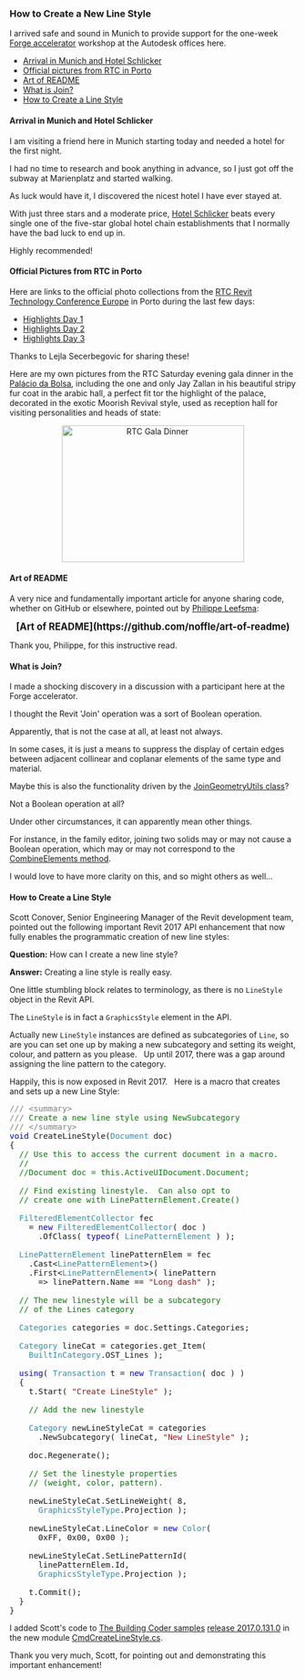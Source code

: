 <head>
<title>The Building Coder</title>
<meta http-equiv="Content-Type" content="text/html; charset=utf-8"/>
<link rel="stylesheet" type="text/css" href="3dwc.css"/>
<script src="https://cdn.rawgit.com/google/code-prettify/master/loader/run_prettify.js?autoload=true" defer="defer"></script>
</head>

<!---

Join in the Revit UI can mean several completely different things:

- Family editor, two solids -- CombineElements
- Family editor, two colinear beams of same material -- visual join only, remove edges
- Project editor, two colinear walls of same material -- creates a single wall?
- Project editor, two perpendicular walls of same material -- visual join only, remove edges
- what other joins are there?
- how are they represented and accessible in the API?


<code></code>

How to Create a New Line Style @AutodeskForge #RTCEUR @RTCEvents #revitapi @AutodeskRevit #aec #bim

I arrived safe and sound in Munich to provide support for the one-week Forge accelerator workshop at the Autodesk offices here
&ndash; Arrival in Munich and Hotel Schlicker
&ndash; Official pictures from RTC in Porto
&ndash; Art of README
&ndash; What is Join?
&ndash; How to Create a Line Style...

-->

### How to Create a New Line Style

I arrived safe and sound in Munich to provide support for the
one-week [Forge accelerator](http://autodeskcloudaccelerator.com) workshop
at the Autodesk offices here.

- [Arrival in Munich and Hotel Schlicker](#2)
- [Official pictures from RTC in Porto](#3)
- [Art of README](#4)
- [What is Join?](#5)
- [How to Create a Line Style](#6)


#### <a name="2"></a>Arrival in Munich and Hotel Schlicker

I am visiting a friend here in Munich starting today and needed a hotel for the first night.

I had no time to research and book anything in advance, so I just got off the subway at Marienplatz and started walking.

As luck would have it, I discovered the nicest hotel I have ever stayed at.

With just three stars and a moderate price,
[Hotel Schlicker](http://www.hotel-schlicker.de) beats
every single one of the five-star global hotel chain establishments that I normally have the bad luck to end up in.

Highly recommended!


#### <a name="3"></a>Official Pictures from RTC in Porto

Here are links to the official photo collections from 
the [RTC Revit Technology Conference Europe](http://www.rtcevents.com/rtc2016eur) in
Porto during the last few days:

- [Highlights Day 1](https://www.dropbox.com/sh/4ni6jamslxbc2yn/AACcdvHV_E4YogTswTF4nBPza?dl=0)
- [Highlights Day 2](https://www.dropbox.com/sh/7lqifbca203ttg1/AAB3IksT6rRdY3Ofs-xGe9sea?dl=0)
- [Highlights Day 3](https://www.dropbox.com/sh/m4rhkakiseh7pyz/AADZxZYhJcLWF41Utw7wb2AOa?dl=0)
 
Thanks to Lejla Secerbegovic for sharing these!

Here are my own pictures from the RTC Saturday evening gala dinner in the [Palácio da Bolsa](https://en.wikipedia.org/wiki/Pal%C3%A1cio_da_Bolsa), including the one and only Jay Zallan in his beautiful stripy fur coat in the arabic hall, a perfect fit tor the highlight of the palace, decorated in the exotic Moorish Revival style, used as reception hall for visiting personalities and heads of state:

<center>
<a data-flickr-embed="true"  href="https://www.flickr.com/photos/jeremytammik/albums/72157672114668283" title="RTC Gala Dinner"><img src="https://c3.staticflickr.com/6/5645/29924672034_fb23f87594_n.jpg" width="320" height="240" alt="RTC Gala Dinner"></a><script async src="//embedr.flickr.com/assets/client-code.js" charset="utf-8"></script>
</center>


#### <a name="4"></a>Art of README

A very nice and fundamentally important article for anyone sharing code, whether on GitHub or elsewhere, pointed out by  [Philippe Leefsma](http://twitter.com/F3lipek):

<center>
<span style="font-size: 120%; font-weight: bold">
[Art of README](https://github.com/noffle/art-of-readme)
</span>
</center>

Thank you, Philippe, for this instructive read.



#### <a name="5"></a>What is Join?

I made a shocking discovery in a discussion with a participant here at the Forge accelerator.

I thought the Revit 'Join' operation was a sort of Boolean operation.

Apparently, that is not the case at all, at least not always.

In some cases, it is just a means to suppress the display of certain edges between adjacent collinear and coplanar elements of the same type and material.

Maybe this is also the functionality driven by the [JoinGeometryUtils class](http://www.revitapidocs.com/2017/c45b6484-3efd-1d81-0b47-ba678857fff1.htm)?

Not a Boolean operation at all?

Under other circumstances, it can apparently mean other things.

For instance, in the family editor, joining two solids may or may not cause a Boolean operation, which may or may not correspond to the [CombineElements method](http://www.revitapidocs.com/2017/5c33a711-2891-f353-5f39-24ba175be452.htm).

I would love to have more clarity on this, and so might others as well...


#### <a name="6"></a>How to Create a Line Style

Scott Conover, Senior Engineering Manager of the Revit development team, pointed out the following important Revit 2017 API enhancement that now fully enables the programmatic creation of new line styles:

**Question:** How can I create a new line style?

**Answer:** Creating a line style is really easy.

One little stumbling block relates to terminology, as there is no `LineStyle` object in the Revit API.   

The `LineStyle` is in fact a `GraphicsStyle` element in the API.   

Actually new `LineStyle` instances are defined as subcategories of `Line`, so are you can set one up by making a new subcategory and setting its weight, colour, and pattern as you please.
 
Up until 2017, there was a gap around assigning the line pattern to the category. 

Happily, this is now exposed in Revit 2017.
 
Here is a macro that creates and sets up a new Line Style:

<pre class="code">
<span style="color:gray;">///</span><span style="color:green;">&nbsp;</span><span style="color:gray;">&lt;</span><span style="color:gray;">summary</span><span style="color:gray;">&gt;</span>
<span style="color:gray;">///</span><span style="color:green;">&nbsp;Create&nbsp;a&nbsp;new&nbsp;line&nbsp;style&nbsp;using&nbsp;NewSubcategory</span>
<span style="color:gray;">///</span><span style="color:green;">&nbsp;</span><span style="color:gray;">&lt;/</span><span style="color:gray;">summary</span><span style="color:gray;">&gt;</span>
<span style="color:blue;">void</span>&nbsp;CreateLineStyle(<span style="color:#2b91af;">Document</span>&nbsp;doc)
{
&nbsp;&nbsp;<span style="color:green;">//&nbsp;Use&nbsp;this&nbsp;to&nbsp;access&nbsp;the&nbsp;current&nbsp;document&nbsp;in&nbsp;a&nbsp;macro.</span>
&nbsp;&nbsp;<span style="color:green;">//</span>
&nbsp;&nbsp;<span style="color:green;">//Document&nbsp;doc&nbsp;=&nbsp;this.ActiveUIDocument.Document;</span>
 
&nbsp;&nbsp;<span style="color:green;">//&nbsp;Find&nbsp;existing&nbsp;linestyle.  Can&nbsp;also&nbsp;opt&nbsp;to</span>
&nbsp;&nbsp;<span style="color:green;">//&nbsp;create&nbsp;one&nbsp;with&nbsp;LinePatternElement.Create()</span>
 
&nbsp;&nbsp;<span style="color:#2b91af;">FilteredElementCollector</span>&nbsp;fec&nbsp;
&nbsp;&nbsp;&nbsp;&nbsp;=&nbsp;<span style="color:blue;">new</span>&nbsp;<span style="color:#2b91af;">FilteredElementCollector</span>(&nbsp;doc&nbsp;)
&nbsp;&nbsp;&nbsp;&nbsp;&nbsp;&nbsp;.OfClass(&nbsp;<span style="color:blue;">typeof</span>(&nbsp;<span style="color:#2b91af;">LinePatternElement</span>&nbsp;)&nbsp;);
 
&nbsp;&nbsp;<span style="color:#2b91af;">LinePatternElement</span>&nbsp;linePatternElem&nbsp;=&nbsp;fec
&nbsp;&nbsp;&nbsp;&nbsp;.Cast&lt;<span style="color:#2b91af;">LinePatternElement</span>&gt;()
&nbsp;&nbsp;&nbsp;&nbsp;.First&lt;<span style="color:#2b91af;">LinePatternElement</span>&gt;(&nbsp;linePattern&nbsp;
&nbsp;&nbsp;&nbsp;&nbsp;&nbsp;&nbsp;=&gt;&nbsp;linePattern.Name&nbsp;==&nbsp;<span style="color:#a31515;">&quot;Long&nbsp;dash&quot;</span>&nbsp;);
 
&nbsp;&nbsp;<span style="color:green;">//&nbsp;The&nbsp;new&nbsp;linestyle&nbsp;will&nbsp;be&nbsp;a&nbsp;subcategory&nbsp;</span>
&nbsp;&nbsp;<span style="color:green;">//&nbsp;of&nbsp;the&nbsp;Lines&nbsp;category        </span>
 
&nbsp;&nbsp;<span style="color:#2b91af;">Categories</span>&nbsp;categories&nbsp;=&nbsp;doc.Settings.Categories;
 
&nbsp;&nbsp;<span style="color:#2b91af;">Category</span>&nbsp;lineCat&nbsp;=&nbsp;categories.get_Item(&nbsp;
&nbsp;&nbsp;&nbsp;&nbsp;<span style="color:#2b91af;">BuiltInCategory</span>.OST_Lines&nbsp;);
 
&nbsp;&nbsp;<span style="color:blue;">using</span>(&nbsp;<span style="color:#2b91af;">Transaction</span>&nbsp;t&nbsp;=&nbsp;<span style="color:blue;">new</span>&nbsp;<span style="color:#2b91af;">Transaction</span>(&nbsp;doc&nbsp;)&nbsp;)
&nbsp;&nbsp;{
&nbsp;&nbsp;&nbsp;&nbsp;t.Start(&nbsp;<span style="color:#a31515;">&quot;Create&nbsp;LineStyle&quot;</span>&nbsp;);
 
&nbsp;&nbsp;&nbsp;&nbsp;<span style="color:green;">//&nbsp;Add&nbsp;the&nbsp;new&nbsp;linestyle </span>
 
&nbsp;&nbsp;&nbsp;&nbsp;<span style="color:#2b91af;">Category</span>&nbsp;newLineStyleCat&nbsp;=&nbsp;categories
&nbsp;&nbsp;&nbsp;&nbsp;&nbsp;&nbsp;.NewSubcategory(&nbsp;lineCat,&nbsp;<span style="color:#a31515;">&quot;New&nbsp;LineStyle&quot;</span>&nbsp;);
 
&nbsp;&nbsp;&nbsp;&nbsp;doc.Regenerate();
 
&nbsp;&nbsp;&nbsp;&nbsp;<span style="color:green;">//&nbsp;Set&nbsp;the&nbsp;linestyle&nbsp;properties&nbsp;</span>
&nbsp;&nbsp;&nbsp;&nbsp;<span style="color:green;">//&nbsp;(weight,&nbsp;color,&nbsp;pattern).</span>
 
&nbsp;&nbsp;&nbsp;&nbsp;newLineStyleCat.SetLineWeight(&nbsp;8,&nbsp;
&nbsp;&nbsp;&nbsp;&nbsp;&nbsp;&nbsp;<span style="color:#2b91af;">GraphicsStyleType</span>.Projection&nbsp;);
 
&nbsp;&nbsp;&nbsp;&nbsp;newLineStyleCat.LineColor&nbsp;=&nbsp;<span style="color:blue;">new</span>&nbsp;<span style="color:#2b91af;">Color</span>(&nbsp;
&nbsp;&nbsp;&nbsp;&nbsp;&nbsp;&nbsp;0xFF,&nbsp;0x00,&nbsp;0x00&nbsp;);
 
&nbsp;&nbsp;&nbsp;&nbsp;newLineStyleCat.SetLinePatternId(&nbsp;
&nbsp;&nbsp;&nbsp;&nbsp;&nbsp;&nbsp;linePatternElem.Id,&nbsp;
&nbsp;&nbsp;&nbsp;&nbsp;&nbsp;&nbsp;<span style="color:#2b91af;">GraphicsStyleType</span>.Projection&nbsp;);
 
&nbsp;&nbsp;&nbsp;&nbsp;t.Commit();
&nbsp;&nbsp;}
}
</pre>

I added Scott's code 
to [The Building Coder samples](https://github.com/jeremytammik/the_building_coder_samples) 
[release 2017.0.131.0](https://github.com/jeremytammik/the_building_coder_samples/releases/tag/2017.0.130.4) 
in the new module [CmdCreateLineStyle.cs](https://github.com/jeremytammik/the_building_coder_samples/blob/master/BuildingCoder/BuildingCoder/CmdCreateLineStyle.cs).

Thank you very much, Scott, for pointing out and demonstrating this important enhancement!

